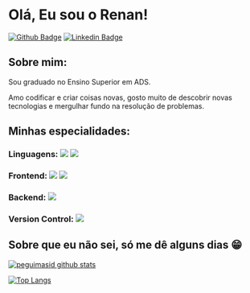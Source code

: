 # Olá, Eu sou o Renan!

[![Github Badge](https://img.shields.io/badge/-Github-000?style=flat-square&logo=Github&logoColor=white&link=https://github.com/NaNrIbEiRo)](https://github.com/NaNrIbEiRo)
[![Linkedin Badge](https://img.shields.io/badge/-LinkedIn-blue?style=flat-square&logo=Linkedin&logoColor=white&link=https://www.linkedin.com/in/renan-ribeiro-62733223a/)](https://www.linkedin.com/in/renan-ribeiro-62733223a/)

## Sobre mim:

Sou graduado no Ensino Superior em ADS.

Amo codificar e criar coisas novas, gosto muito de descobrir novas tecnologias e mergulhar fundo na resolução de problemas.

## Minhas especialidades:

### Linguagens: <img src="https://img.shields.io/badge/javascript-%23323330.svg?&style=for-the-badge&logo=javascript&logoColor=%23F7DF1E"/> <img src="https://img.shields.io/badge/Python-3776AB?&style=for-the-badge&logo=python&logoColor=white"/>

### Frontend: <img src="https://img.shields.io/badge/html5%20-%23E34F26.svg?&style=for-the-badge&logo=html5%&logoColor=white"/> <img src="https://img.shields.io/badge/css3%20-%231572B6.svg?&style=for-the-badge&logo=css3%&logoColor=white"/>

### Backend: <img src="https://img.shields.io/badge/node.js%20-%2343853D.svg?&style=for-the-badge&logo=node.js&logoColo=white"/>

### Version Control: <img src="https://img.shields.io/badge/github%20-23121011.svg?&style=for-the-badge&logo=github&logoColo=white"/>

## Sobre que eu não sei, só me dê alguns dias 😁

[![peguimasid github stats](https://github-readme-stats.vercel.app/api?username=NaNrIbEiRo&show_icons=true&title_color=fff&icon_color=7159c1&text_color=f8f8f2&bg_color=171c24&count_private=true)](https://github.com/NaNrIbEiRo)

[![Top Langs](https://github-readme-stats.vercel.app/api/top-langs/?username=diego3g&layout=compact&title_color=fff&text_color=f8f8f2&hide=java&bg_color=171c24)](https://github.com/NaNrIbEiRo)
